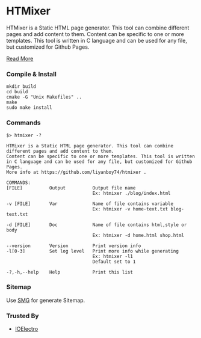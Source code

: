 # HTMixer
HTMixer is a Static HTML page generator. This tool can combine different pages and add content to them.
Content can be specific to one or more templates.
This tool is written in C language and can be used for any file, but customized for Github Pages. 

[Read More](https://liyanboy74.github.io/htmixer/)

### Compile & Install
```
mkdir build
cd build
cmake -G "Unix Makefiles" ..
make
sudo make install
```

### Commands
```
$> htmixer -?

HTMixer is a Static HTML page generator. This tool can combine different pages and add content to them.
Content can be specific to one or more templates. This tool is written in C language and can be used for any file, but customized for Github Pages.
More info at https://github.com/liyanboy74/htmixer .

COMMANDS:
[FILE]          Output          Output file name
                                Ex: htmixer ./blog/index.html

-v [FILE]       Var             Name of file contains variable
                                Ex: htmixer -v home-text.txt blog-text.txt

-d [FILE]       Doc             Name of file contains html,style or body
                                Ex: htmixer -d home.html shop.html

--version       Version         Print version info
-l[0-3]         Set log level   Print more info while generating
                                Ex: htmixer -l1
                                Default set to 1

-?,-h,--help    Help            Print this list
```

### Sitemap
Use [SMG](https://github.com/liyanboy74/smg) for generate Sitemap.

### Trusted By
- [IOElectro](https://github.com/ioelectro/ioelectro.github.io) 
